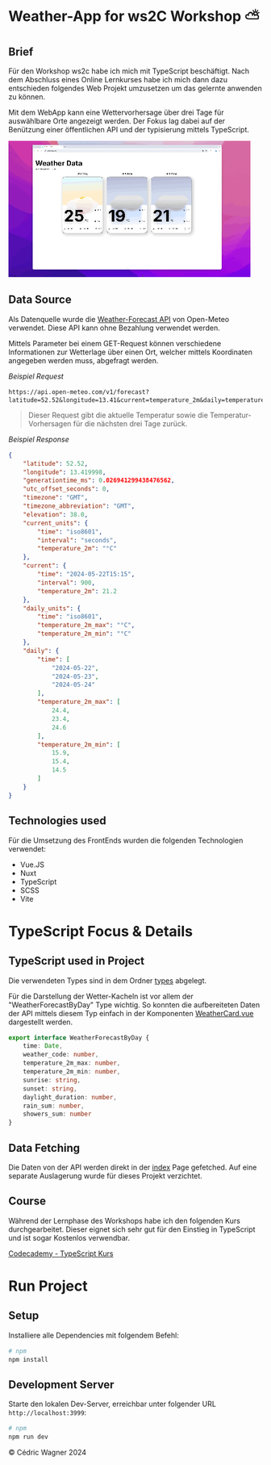 # Weather-App for ws2C Workshop ⛅️

## Brief
Für den Workshop ws2c habe ich mich mit TypeScript beschäftigt.
Nach dem Abschluss eines Online Lernkurses habe ich mich dann dazu entschieden folgendes Web Projekt umzusetzen um das gelernte anwenden zu können.

Mit dem WebApp kann eine Wettervorhersage über drei Tage für auswählbare Orte angezeigt werden.
Der Fokus lag dabei auf der Benützung einer öffentlichen API und der typisierung mittels TypeScript.

![Demo](.doc/images/Demo.gif)

## Data Source
Als Datenquelle wurde die [Weather-Forecast API](https://open-meteo.com/en/docs) von Open-Meteo verwendet. Diese API kann ohne Bezahlung verwendet werden.

Mittels Parameter bei einem GET-Request können verschiedene Informationen zur Wetterlage über einen Ort, welcher mittels Koordinaten angegeben werden muss, abgefragt werden.

*Beispiel Request*
```url
https://api.open-meteo.com/v1/forecast?latitude=52.52&longitude=13.41&current=temperature_2m&daily=temperature_2m_max,temperature_2m_min&forecast_days=3
```
> Dieser Request gibt die aktuelle Temperatur sowie die Temperatur-Vorhersagen für die nächsten drei Tage zurück. 

*Beispiel Response*
```json
{
    "latitude": 52.52,
    "longitude": 13.419998,
    "generationtime_ms": 0.026941299438476562,
    "utc_offset_seconds": 0,
    "timezone": "GMT",
    "timezone_abbreviation": "GMT",
    "elevation": 38.0,
    "current_units": {
        "time": "iso8601",
        "interval": "seconds",
        "temperature_2m": "°C"
    },
    "current": {
        "time": "2024-05-22T15:15",
        "interval": 900,
        "temperature_2m": 21.2
    },
    "daily_units": {
        "time": "iso8601",
        "temperature_2m_max": "°C",
        "temperature_2m_min": "°C"
    },
    "daily": {
        "time": [
            "2024-05-22",
            "2024-05-23",
            "2024-05-24"
        ],
        "temperature_2m_max": [
            24.4,
            23.4,
            24.6
        ],
        "temperature_2m_min": [
            15.9,
            15.4,
            14.5
        ]
    }
}
```

## Technologies used
Für die Umsetzung des FrontEnds wurden die folgenden Technologien verwendet:

- Vue.JS
- Nuxt
- TypeScript
- SCSS
- Vite

# TypeScript Focus & Details

## TypeScript used in Project
Die verwendeten Types sind in dem Ordner [types](/types) abgelegt.

Für die Darstellung der Wetter-Kacheln ist vor allem der "WeatherForecastByDay" Type wichtig. So konnten die aufbereiteten Daten der API mittels diesem Typ einfach in der Komponenten [WeatherCard.vue](/components/WeatherCard.vue) dargestellt werden.

```typescript
export interface WeatherForecastByDay {
    time: Date,
    weather_code: number,
    temperature_2m_max: number,
    temperature_2m_min: number,
    sunrise: string,
    sunset: string,
    daylight_duration: number,
    rain_sum: number,
    showers_sum: number
}
```

## Data Fetching
Die Daten von der API werden direkt in der [index](/pages/index.vue) Page gefetched. Auf eine separate Auslagerung wurde für dieses Projekt verzichtet.

## Course
Während der Lernphase des Workshops habe ich den folgenden Kurs durchgearbeitet.
Dieser eignet sich sehr gut für den Einstieg in TypeScript und ist sogar Kostenlos verwendbar.

[Codecademy - TypeScript Kurs](https://www.codecademy.com/learn/learn-typescript)


# Run Project

## Setup

Installiere alle Dependencies mit folgendem Befehl:

```bash
# npm
npm install
```

## Development Server

Starte den lokalen Dev-Server, erreichbar unter folgender URL `http://localhost:3999`:

```bash
# npm
npm run dev
```

© Cédric Wagner 2024